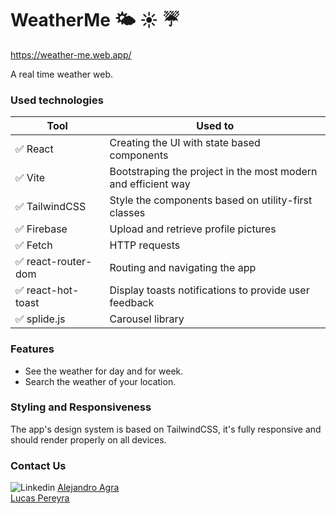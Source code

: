 # WeatherMe 🌤 ☀ ☔

https://weather-me.web.app/

A real time weather web.

### Used technologies

| Tool                | Used to                                                       |
| ------------------- | ------------------------------------------------------------- |
| ✅ React            | Creating the UI with state based components                   |
| ✅ Vite             | Bootstraping the project in the most modern and efficient way |
| ✅ TailwindCSS      | Style the components based on utility-first classes           |
| ✅ Firebase         | Upload and retrieve profile pictures                          |
| ✅ Fetch            | HTTP requests                                                 |
| ✅ react-router-dom | Routing and navigating the app                                |
| ✅ react-hot-toast  | Display toasts notifications to provide user feedback         |
| ✅ splide.js        | Carousel library                                              |

### Features

-   See the weather for day and for week.
-   Search the weather of your location.

### Styling and Responsiveness

The app's design system is based on TailwindCSS, it's fully responsive and should render properly on all devices.

### Contact Us

<img src="https://camo.githubusercontent.com/7e1a1a039c75a7c4d2a91d7f97bf0a1c2adcf7cb49b7dbbfc02963a4f9fdaca4/68747470733a2f2f696d672e736869656c64732e696f2f62616467652f6c696e6b6564696e2d2532333030373742352e7376673f7374796c653d666f722d7468652d6261646765266c6f676f3d6c696e6b6564696e266c6f676f436f6c6f723d7768697465" alt="Linkedin" data-canonical-src="https://img.shields.io/badge/linkedin-%230077B5.svg?style=for-the-badge&amp;logo=linkedin&amp;logoColor=white" style="max-width: 100%;">
<a href="https://www.linkedin.com/in/alejandro-agra/"><u>Alejandro Agra<u><a><br>
<a href="https://www.linkedin.com/in/lucaspereyradev/"><u>Lucas Pereyra<u></a><br>
